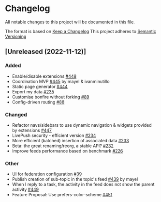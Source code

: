 # Changelog
All notable changes to this project will be documented in this file.

The format is based on [Keep a Changelog](https://keepachangelog.com/en/1.0.0/)
This project adheres to [Semantic Versioning](https://semver.org/spec/v2.0.0.html)

## [Unreleased (2022-11-12)]
### Added
- Enable/disable extensions [#448](https://github.com/bonfire-networks/bonfire-app/issues/448) 
- Coordination MVP [#445](https://github.com/bonfire-networks/bonfire-app/issues/445) by mayel & ivanminutillo
- Static page generator [#444](https://github.com/bonfire-networks/bonfire-app/issues/444) 
- Export my data [#235](https://github.com/bonfire-networks/bonfire-app/issues/235) 
- Customise bonfire without forking [#89](https://github.com/bonfire-networks/bonfire-app/issues/89) 
- Config-driven routing [#88](https://github.com/bonfire-networks/bonfire-app/issues/88) 

### Changed
- Refactor navs/sidebars to use dynamic navigation & widgets provided by extensions [#447](https://github.com/bonfire-networks/bonfire-app/issues/447) 
- LivePush security - efficient version [#234](https://github.com/bonfire-networks/bonfire-app/issues/234) 
- More efficient (batched) insertion of associated data [#233](https://github.com/bonfire-networks/bonfire-app/issues/233) 
- Beta: the great renaming/reorg, a stable API? [#232](https://github.com/bonfire-networks/bonfire-app/issues/232) 
- Improve feeds performance based on benchmark [#226](https://github.com/bonfire-networks/bonfire-app/issues/226) 

### Other
- UI for federation configuration [#39](https://github.com/bonfire-networks/bonfire-app/issues/39) 
- Publish creation of sub-topic in the topic's feed [#439](https://github.com/bonfire-networks/bonfire-app/issues/439) by mayel
- When I reply to a task, the activity in the feed does not show the parent activity [#449](https://github.com/bonfire-networks/bonfire-app/issues/449) 
- Feature Proposal: Use prefers-color-scheme [#451](https://github.com/bonfire-networks/bonfire-app/issues/451) 

